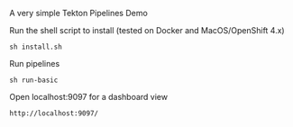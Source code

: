 A very simple Tekton Pipelines Demo

Run the shell script to install (tested on Docker and MacOS/OpenShift 4.x)

``` sh install.sh ```

Run pipelines

```sh run-basic```


Open localhost:9097 for a dashboard view

```http://localhost:9097/```
